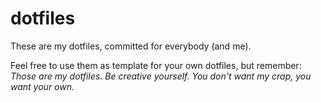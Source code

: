 dotfiles
========

These are my dotfiles, committed for everybody (and me).

Feel free to use them as template for your own dotfiles, but remember: _Those are my dotfiles. Be creative yourself. You don't want my crap, you want your own._

